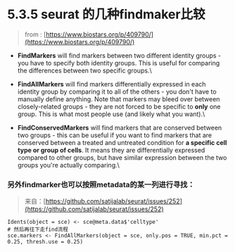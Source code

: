 # 5.3.5 seurat 的几种findmaker比较

> from : [https://www.biostars.org/p/409790/](https://www.biostars.org/p/409790/)

* **FindMarkers** will find markers between two different identity groups - you have to specify both identity groups. This is useful for comparing the differences between two specific groups.\

* **FindAllMarkers** will find markers differentially expressed in each identity group by comparing it to all of the others - you don't have to manually define anything. Note that markers may bleed over between closely-related groups - they are not forced to be specific to **only** one group. This is what most people use (and likely what you want).\

* **FindConservedMarkers** will find markers that are conserved between two groups - this can be useful if you want to find markers that are conserved between a treated and untreated condition for **a specific cell type or group of cells**. It means they are differentially expressed compared to other groups, but have similar expression between the two groups you're actually comparing.\


### 另外findmarker也可以按照metadata的某一列进行寻找：

> 来自：[https://github.com/satijalab/seurat/issues/252](https://github.com/satijalab/seurat/issues/252)

```
Idents(object = sce) <- sce@meta.data$'celltype'
# 然后再往下走find流程
sce.markers <- FindAllMarkers(object = sce, only.pos = TRUE, min.pct = 0.25, thresh.use = 0.25)
```
